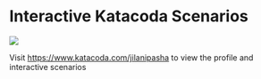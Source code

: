 # Interactive Katacoda Scenarios

[![](http://shields.katacoda.com/katacoda/jilanipasha/count.svg)](https://www.katacoda.com/jilanipasha "Get your profile on Katacoda.com")

Visit https://www.katacoda.com/jilanipasha to view the profile and interactive scenarios


